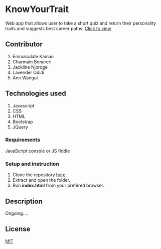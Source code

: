# KnowYourTrait
Web app that allows user to take a short quiz and return their personality traits and suggests best career paths.
[Click to view]()

## Contributor
1. Emmaculate Kamau
2. Charmain Bonareri
3. Jackline Njoroge
4. Lavender Odidi
5. Ann Wangui

## Technologies used

1. Javascript
2. CSS
3. HTML
4. Bootstrap
5. JQuery

### Requirements

JavaScript console or JS fiddle

### Setup and instruction
1. Clone the repository [here]().
2. Extract and open the folder.
3. Run **index.html** from your prefered browser.

## Description

Ongoing....

## License

[MIT](https://choosealicense.com/licenses/mit/)